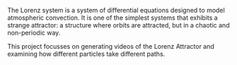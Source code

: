 The Lorenz system is a system of differential equations designed to model atmospheric convection. It is one of the simplest systems that exhibits a strange attractor: a structure where orbits are attracted, but in a chaotic and non-periodic way.

This project focusses on generating videos of the Lorenz Attractor and examining how different particles take different paths.

